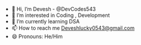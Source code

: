 - 👋 Hi, I’m Devesh - @DevCodes543
- 👀 I’m interested in Coding , Development
- 🌱 I’m currently learning DSA
- 📫 How to reach me Deveshlucky0543@gmail.com
- 😄 Pronouns: He/Him

  
<!---
- 💞️ I’m looking to collaborate on ...
- ⚡ Fun fact: ...
--->

<!---
DevCodes543/DevCodes543 is a ✨ special ✨ repository because its `README.md` (this file) appears on your GitHub profile.
You can click the Preview link to take a look at your changes.
--->
